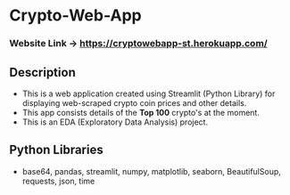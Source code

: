 # Crypto-Web-App

### Website Link ->  https://cryptowebapp-st.herokuapp.com/

## Description

  * This is a web application created using Streamlit (Python Library) for displaying web-scraped crypto coin prices and other details.
  * This app consists details of the **Top 100** crypto's at the moment.
  * This is an EDA (Exploratory Data Analysis) project.

## Python Libraries 
  * base64, pandas, streamlit, numpy, matplotlib, seaborn, BeautifulSoup, requests, json, time 
